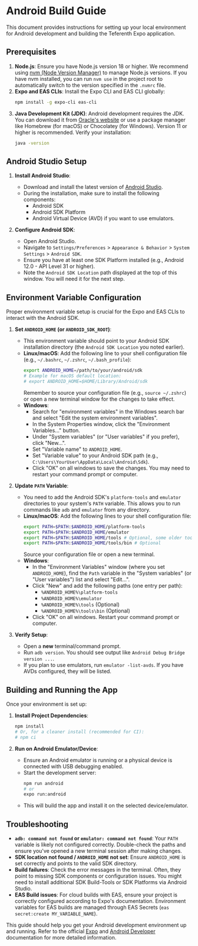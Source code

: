 # Android Build Guide

This document provides instructions for setting up your local environment for Android development and building the Teferenth Expo application.

## Prerequisites

1.  **Node.js**: Ensure you have Node.js version 18 or higher. We recommend using [nvm (Node Version Manager)](https://github.com/nvm-sh/nvm) to manage Node.js versions. If you have nvm installed, you can run `nvm use` in the project root to automatically switch to the version specified in the `.nvmrc` file.
2.  **Expo and EAS CLIs**: Install the Expo CLI and EAS CLI globally:
    ```bash
    npm install -g expo-cli eas-cli
    ```
3.  **Java Development Kit (JDK)**: Android development requires the JDK. You can download it from [Oracle's website](https://www.oracle.com/java/technologies/javase-jdk11-downloads.html) or use a package manager like Homebrew (for macOS) or Chocolatey (for Windows). Version 11 or higher is recommended.
    Verify your installation:
    ```bash
    java -version
    ```

## Android Studio Setup

1.  **Install Android Studio**:
    *   Download and install the latest version of [Android Studio](https://developer.android.com/studio).
    *   During the installation, make sure to install the following components:
        *   Android SDK
        *   Android SDK Platform
        *   Android Virtual Device (AVD) if you want to use emulators.

2.  **Configure Android SDK**:
    *   Open Android Studio.
    *   Navigate to `Settings/Preferences` > `Appearance & Behavior` > `System Settings` > `Android SDK`.
    *   Ensure you have at least one SDK Platform installed (e.g., Android 12.0 - API Level 31 or higher).
    *   Note the `Android SDK Location` path displayed at the top of this window. You will need it for the next step.

## Environment Variable Configuration

Proper environment variable setup is crucial for the Expo and EAS CLIs to interact with the Android SDK.

1.  **Set `ANDROID_HOME` (or `ANDROID_SDK_ROOT`)**:
    *   This environment variable should point to your Android SDK installation directory (the `Android SDK Location` you noted earlier).
    *   **Linux/macOS**: Add the following line to your shell configuration file (e.g., `~/.bashrc`, `~/.zshrc`, `~/.bash_profile`):
        ```bash
        export ANDROID_HOME=/path/to/your/android/sdk
        # Example for macOS default location:
        # export ANDROID_HOME=$HOME/Library/Android/sdk
        ```
        Remember to source your configuration file (e.g., `source ~/.zshrc`) or open a new terminal window for the changes to take effect.
    *   **Windows**:
        *   Search for "environment variables" in the Windows search bar and select "Edit the system environment variables".
        *   In the System Properties window, click the "Environment Variables..." button.
        *   Under "System variables" (or "User variables" if you prefer), click "New...".
        *   Set "Variable name" to `ANDROID_HOME`.
        *   Set "Variable value" to your Android SDK path (e.g., `C:\Users\YourUser\AppData\Local\Android\Sdk`).
        *   Click "OK" on all windows to save the changes. You may need to restart your command prompt or computer.

2.  **Update `PATH` Variable**:
    *   You need to add the Android SDK's `platform-tools` and `emulator` directories to your system's `PATH` variable. This allows you to run commands like `adb` and `emulator` from any directory.
    *   **Linux/macOS**: Add the following lines to your shell configuration file:
        ```bash
        export PATH=$PATH:$ANDROID_HOME/platform-tools
        export PATH=$PATH:$ANDROID_HOME/emulator
        export PATH=$PATH:$ANDROID_HOME/tools # Optional, some older tools might be here
        export PATH=$PATH:$ANDROID_HOME/tools/bin # Optional
        ```
        Source your configuration file or open a new terminal.
    *   **Windows**:
        *   In the "Environment Variables" window (where you set `ANDROID_HOME`), find the `Path` variable in the "System variables" (or "User variables") list and select "Edit...".
        *   Click "New" and add the following paths (one entry per path):
            *   `%ANDROID_HOME%\platform-tools`
            *   `%ANDROID_HOME%\emulator`
            *   `%ANDROID_HOME%\tools` (Optional)
            *   `%ANDROID_HOME%\tools\bin` (Optional)
        *   Click "OK" on all windows. Restart your command prompt or computer.

3.  **Verify Setup**:
    *   Open a **new** terminal/command prompt.
    *   Run `adb version`. You should see output like `Android Debug Bridge version ...`.
    *   If you plan to use emulators, run `emulator -list-avds`. If you have AVDs configured, they will be listed.

## Building and Running the App

Once your environment is set up:

1.  **Install Project Dependencies**:
    ```bash
    npm install
    # Or, for a cleaner install (recommended for CI):
    # npm ci
    ```

2.  **Run on Android Emulator/Device**:
    *   Ensure an Android emulator is running or a physical device is connected with USB debugging enabled.
    *   Start the development server:
        ```bash
        npm run android
        # or
        expo run:android
        ```
    *   This will build the app and install it on the selected device/emulator.

## Troubleshooting

*   **`adb: command not found` or `emulator: command not found`**: Your `PATH` variable is likely not configured correctly. Double-check the paths and ensure you've opened a new terminal session after making changes.
*   **SDK location not found / `ANDROID_HOME` not set**: Ensure `ANDROID_HOME` is set correctly and points to the valid SDK directory.
*   **Build failures**: Check the error messages in the terminal. Often, they point to missing SDK components or configuration issues. You might need to install additional SDK Build-Tools or SDK Platforms via Android Studio.
*   **EAS Build issues**: For cloud builds with EAS, ensure your project is correctly configured according to Expo's documentation. Environment variables for EAS builds are managed through EAS Secrets (`eas secret:create MY_VARIABLE_NAME`).

This guide should help you get your Android development environment up and running. Refer to the official [Expo](https://docs.expo.dev/) and [Android Developer](https://developer.android.com/docs) documentation for more detailed information.
